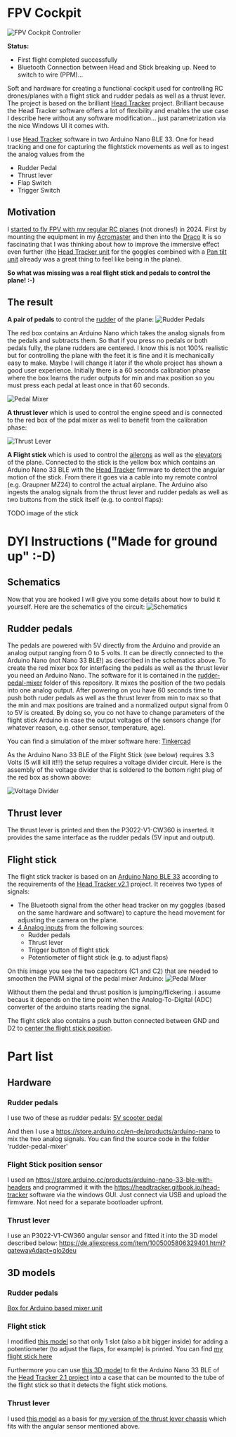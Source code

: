 # FPV Cockpit
![FPV Cockpit Controller](images/fpv-rc-cockpit-dryrun.jpg)

**Status:**
* First flight completed successfully
* Bluetooth Connection between Head and Stick breaking up. Need to switch to wire (PPM)... 

Soft and hardware for creating a functional cockpit used for controlling RC drones/planes with a flight stick and rudder pedals as well as a thrust lever. The project is based on the brilliant [Head Tracker](https://headtracker.gitbook.io/head-tracker) project. Brilliant because the Head Tracker software offers a lot of flexibility and enables the use case I describe here without any software modification... just parametrization via the nice Windows UI it comes with.

I use [Head Tracker](https://headtracker.gitbook.io/head-tracker) software in two Arduino Nano BLE 33. One for head tracking and one for capturing the flightstick movements as well as to ingest the analog values from the
* Rudder Pedal
* Thrust lever
* Flap Switch
* Trigger Switch

## Motivation
I [started to fly FPV with my regular RC planes](https://www.youtube.com/watch?v=oKpAUHD5oCo) (not drones!) in 2024. First by mounting the equipment in my [Acromaster](https://www.printables.com/de/model/872705-fpv-pan-tilt-and-air-unit-holder-for-acromaster-) and then into the [Draco](https://www.printables.com/de/model/913318-fpv-frame-for-draco-) It is so fascinating that I was thinking about how to improve the immersive effect even further (the [Head Tracker unit](https://fpvdogfight.com/products/tally-ho-2-prebuilt-head-tracker) for the goggles combined with a [Pan tilt unit](https://fpvdogfight.com/products/motionsic-b-a-g-badass-gimbal) already was a great thing to feel like being in the plane). 

**So what was missing was a real flight stick and pedals to control the plane! :-)**

## The result
**A pair of pedals** to control the [rudder](https://en.wikipedia.org/wiki/Flight_control_surfaces#Rudder) of the plane:
![Rudder Pedals](images/pedals.jpg)

The red box contains an Arduino Nano which takes the analog signals from the pedals and subtracts them. So that if you press no pedals or both pedals fully, the plane rudders are centered. I know this is not 100% realistic but for controlling the plane with the feet it is fine and it is mechanically easy to make. Maybe I will change it later if the whole project has shown a good user experience. Initially there is a 60 seconds calibration phase where the box learns the ruder outputs for min and max position so you must press each pedal at least once in that 60 seconds.

![Pedal Mixer](images/pedal_mixer_box.jpg)

**A thrust lever** which is used to control the engine speed and is connected to the red box of the pdal mixer as well to benefit from the calibration phase:

![Thrust Lever](images/thrust_lever.webp)

**A Flight stick** which is used to control the [ailerons](https://en.wikipedia.org/wiki/Aileron) as well as the [elevators](https://en.wikipedia.org/wiki/Elevator_(aeronautics)) of the plane. Connected to the stick is the yellow box which contains an Arduino Nano 33 BLE with the [Head Tracker](https://headtracker.gitbook.io/head-tracker) firmware to detect the angular motion of the stick. From there it goes via a cable into my remote control (e.g. Graupner MZ24) to control the actual airplane. The Arduino also ingests the analog signals from the thrust lever and rudder pedals as well as two buttons from the stick itself (e.g. to control flaps):

TODO image of the stick

# DYI Instructions ("Made for ground up" :-D)
## Schematics
Now that you are hooked I will give you some details about how to bulid it yourself. Here are the schematics of the circuit:
![Schematics](images/circuit_schematic.png)

## Rudder pedals
The pedals are powered with 5V directly from the Arduino and provide an analog output ranging from 0 to 5 volts. It can be directly connected to the Arduino Nano (not Nano 33 BLE!) as described in the schematics above. To create the red mixer box for interfacing the pedals as well as the thrust lever you need an Arduino Nano. The software for it is contained in the [rudder-pedal-mixer](rudder-pedal-mixer) folder of this repository. It mixes the position of the two pedals into one analog output.  After powering on you have 60 seconds time to push both ruder pedals as well as the thrust lever from min to max so that the min and max positions are trained and a normalized output signal from 0 to 5V is created. By doing so, you co not have to change parameters of the flight stick Arduino in case the output voltages of the sensors change (for whatever reason, e.g. other sensor, temperature, age).

You can find a simulation of the mixer software here: [Tinkercad](https://www.tinkercad.com/things/2neiTo0rGoT-fpv-cockpit-pedal-simulator?sharecode=ey8n8Ov3wl2lUscSnCaDHknVoDXJ0ObJyboztXSCAUs)

As the Arduino Nano 33 BLE of the Flight Stick (see below) requires 3.3 Volts (5 will kill it!!!) the setup requires a voltage divider circuit. Here is the assembly of the voltage divider that is soldered to the bottom right plug of the red box as shown above:

![Voltage Divider](images/voltage_divider.jpg)

 
## Thrust lever
The thrust lever is printed and then the P3022-V1-CW360 is inserted. It provides the same interface as the rudder pedals (5V input and output).  

## Flight stick
The flight stick tracker is based on an [Arduino Nano BLE 33](https://store.arduino.cc/products/arduino-nano-33-ble-with-headers) according to the requirements of the [Head Tracker v2.1](https://headtracker.gitbook.io/head-tracker) project. It receives two types of signals:
- The Bluetooth signal from the other head tracker on my goggles (based on the same hardware and software) to capture the head movement for adjusting the camera on the plane.
- [4 Analog inputs](https://headtracker.gitbook.io/head-tracker/getting-started/wiring/analog-input) from the following sources:
  - Rudder pedals 
  - Thrust lever
  - Trigger button of flight stick
  - Potentiometer of flight stick (e.g. to adjust flaps)

On this image you see the two capacitors (C1 and C2) that are needed to smoothen the PWM signal of the pedal mixer Arduino: ![Pedal Mixer](images/flight_stick_box1.jpg)

Without them the pedal and thrust position is jumping/flickering. i assume becaus it depends on the time point when the Analog-To-Digital (ADC) converter of the arduino starts reading the signal.

The flight stick also contains a push button connected between GND and D2 to [center the flight stick position](https://headtracker.gitbook.io/head-tracker/getting-started/wiring).

# Part list

## Hardware
### Rudder pedals
I use two of these as rudder pedals: [5V scooter pedal](https://www.amazon.de/XFUYI-Elektro-Scooter-Fu%C3%9Fpedal-Gasgriff-E-Elektro-Dreirad-Pedal-Geschwindigkeitsregelung-Braun/dp/B0DZCVHP1T/ref=sr_1_52?__mk_de_DE=%C3%85M%C3%85%C5%BD%C3%95%C3%91&crid=1AF7EJG1U2Q8Q&dib=eyJ2IjoiMSJ9.0zo3uY2syh4c520tf6m-wx2U24Q27wWn2Y6a9vBiXjw26Ukakg27CDL59ZUhxyvHg3t4bipouGHzhsgzciDN3QyfNE_a5mj5hg54hcWFHmIO2fspOHSD_cFuyrQN6Sb5zM9uoIgV5NSL0Ee8SIC2dWLel4ODeAQJa-fDfLHWdtYFjavNMAnKJ2LuDS6dj8QMcucVpfrAnThVmA-x65RubmEKHFya8YazTCQIy0pZLpew46xIV-phQhXBz4gUkmtGIetZRRSXLr2y6V3aLY-sfqvpp4iDX7w9OYCuG3DY4ZM.uREC5iUgX4aYnahMFY9sXlDJ5pyNyYcXpcXJsZi-2Uw&dib_tag=se&keywords=5v+scooter+pedal&qid=1745588133&sprefix=5v+scoote+rpeda%2Caps%2C133&sr=8-52)

And then I use a https://store.arduino.cc/en-de/products/arduino-nano to mix the two analog signals. You can find the source code in the folder 'rudder-pedal-mixer'

### Flight Stick position sensor
I used an https://store.arduino.cc/products/arduino-nano-33-ble-with-headers and programmed it with the https://headtracker.gitbook.io/head-tracker software via the windows GUI. Just connect via USB and upload the firmware. Not need for a separate bootloader upfront.

### Thrust lever
I use an P3022-V1-CW360 angular sensor and fitted it into the 3D model described below: https://de.aliexpress.com/item/1005005806329401.html?gatewayAdapt=glo2deu

## 3D models
### Rudder pedals
[Box for Arduino based mixer unit](https://www.printables.com/model/1281219-case-for-arduino-nano-breakout-board)

### Flight stick
I modified [this model](https://www.printables.com/model/202391-digital-arcade-flightstick-3-the-raptor-stl-versio) so that only 1 slot (also a bit bigger inside) for adding a potentiometer (to adjust the flaps, for example) is printed. You can find [my flight stick here](https://www.printables.com/model/1276597-flight-stick-for-real-fpv-rc-cockpit) 

Furthermore you can use [this 3D model](https://www.printables.com/model/1287979-case-for-arduino-nano-33-ble-for-my-rc-fpv-flight) to fit the Arduino Nano 33 BLE of the [Head Tracker 2.1 project](https://headtracker.gitbook.io/head-tracker) into a case that can be mounted to the tube of the flight stick so that it detects the flight stick motions.

### Thrust lever
I used [this model](https://www.printables.com/model/903412-big-lever) as a basis for [my version of the thrust lever chassis](https://www.printables.com/model/1281225-thrust-lever-for-rc-fpv-cockpit) which fits with the angular sensor mentioned above.
 

